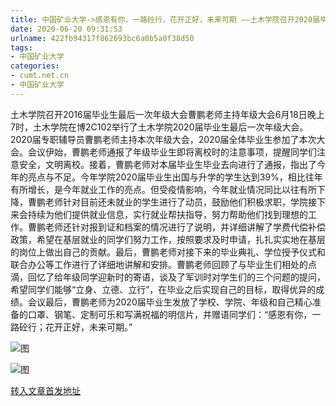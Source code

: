```yaml
---
title: 中国矿业大学->感恩有你，一路砼行，花开正好，未来可期 ——土木学院召开2020届毕业生最后一次年级大会 | cumt.net.cn
date: 2020-06-20 09:31:53
urlname: 422fb94317f862693bc6a0b5a0f38d50
tags: 
- 中国矿业大学
categories:
- cumt.net.cn
- 中国矿业大学
---
```

土木学院召开2016届毕业生最后一次年级大会曹鹏老师主持年级大会6月18日晚上7时，土木学院在博2C102举行了土木学院2020届毕业生最后一次年级大会。2020届专职辅导员曹鹏老师主持本次年级大会，2020届全体毕业生参加了本次大会。会议伊始，曹鹏老师通报了年级毕业生即将离校时的注意事项，提醒同学们注意安全，文明离校。接着，曹鹏老师对本届毕业生毕业去向进行了通报，指出了今年的亮点与不足。今年学院2020届毕业生出国与升学的学生达到39%，相比往年有所增长，是今年就业工作的亮点。但受疫情影响，今年就业情况同比以往有所下降，曹鹏老师针对目前还未就业的学生进行了动员，鼓励他们积极求职，学院接下来会持续为他们提供就业信息，实行就业帮扶指导，努力帮助他们找到理想的工作。曹鹏老师还针对报到证和档案的情况进行了说明，并详细讲解了学费代偿补偿政策，希望在基层就业的同学们努力工作，按照要求及时申请，扎扎实实地在基层的岗位上做出自己的贡献。最后，曹鹏老师对接下来的毕业典礼、学位授予仪式和联合办公等工作进行了详细地讲解和安排。曹鹏老师回顾了与毕业生们相处的点滴，回忆了给年级同学迎新时的寄语，谈及了军训时对学生们的三个问题的提问，希望同学们能够“立身、立德、立行”，在毕业之后实现自己的目标，取得优异的成绩。会议最后，曹鹏老师为2020届毕业生发放了学校、学院、年级和自己精心准备的口罩、钢笔、定制可乐和写满祝福的明信片，并赠语同学们：“感恩有你，一路砼行；花开正好，未来可期。”

![图](http://xwzx.cumt.edu.cn/_upload/article/images/08/a6/34a9b6f543f2b267f00c3f1f548e/9201cea2-8f3d-451b-89fd-6e24d0e2fe40.png)

![图](http://xwzx.cumt.edu.cn/_upload/article/images/08/a6/34a9b6f543f2b267f00c3f1f548e/52780990-ce35-411b-a2cf-d88bee65e399.png)

[转入文章首发地址](http://xwzx.cumt.edu.cn/af/92/c523a569234/page.htm)